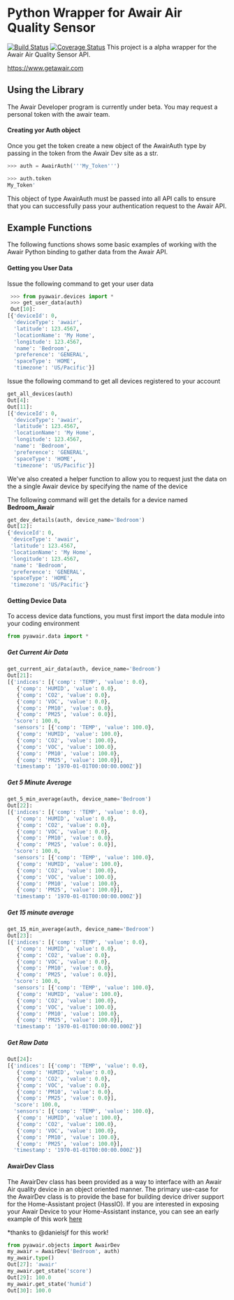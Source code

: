 
# Python Wrapper for Awair Air Quality Sensor

[![Build Status](https://travis-ci.com/netmanchris/pyawair.svg?branch=master)](https://travis-ci.com/netmanchris/pyawair)
[![Coverage Status](https://coveralls.io/repos/github/netmanchris/pyawair/badge.svg?branch=master)](https://coveralls.io/github/netmanchris/pyawair?branch=master)
This project is a alpha wrapper for the Awair Air Quality Sensor API.



https://www.getawair.com


## Using the Library

The Awair Developer program is currently under beta. You may request a personal token
with the awair team. 


#### Creating yor Auth object
Once you get the token create a new object of the AwairAuth type by passing in the token
from the Awair Dev site as a str.

```python
>>> auth = AwairAuth('''My_Token''')

>>> auth.token
My_Token'

```

This object of type AwairAuth must be passed into all API calls to ensure that you can 
successfully pass your authentication request to the Awair API.
 
 
 ## Example Functions
 
 The following functions shows some basic examples of working with the Awair Python binding to 
 gather data from the Awair API. 
 
 #### Getting you User Data
 
 Issue the following command to get your user data
 
```python
 >>> from pyawair.devices import *
 >>> get_user_data(auth)
 Out[10]: 
[{'deviceId': 0,
  'deviceType': 'awair',
  'latitude': 123.4567,
  'locationName': 'My Home',
  'longitude': 123.4567,
  'name': 'Bedroom',
  'preference': 'GENERAL',
  'spaceType': 'HOME',
  'timezone': 'US/Pacific'}]
```

Issue the following command to get all devices registered to your account

```python
get_all_devices(auth)
Out[4]: 
Out[11]: 
[{'deviceId': 0,
  'deviceType': 'awair',
  'latitude': 123.4567,
  'locationName': 'My Home',
  'longitude': 123.4567,
  'name': 'Bedroom',
  'preference': 'GENERAL',
  'spaceType': 'HOME',
  'timezone': 'US/Pacific'}]
```

We've also created a helper function to allow you to request just the data on the a single Awair 
device by specifying the name of the device

The following command will get the details for a device named **Bedroom_Awair**

```python
get_dev_details(auth, device_name='Bedroom')
Out[12]: 
{'deviceId': 0,
 'deviceType': 'awair',
 'latitude': 123.4567,
 'locationName': 'My Home',
 'longitude': 123.4567,
 'name': 'Bedroom',
 'preference': 'GENERAL',
 'spaceType': 'HOME',
 'timezone': 'US/Pacific'}
```

#### Getting Device Data

To access device data functions, you must first import the data module into your coding environment

```python
from pyawair.data import *
```

##### Get Current Air Data

```python
get_current_air_data(auth, device_name='Bedroom')
Out[21]: 
[{'indices': [{'comp': 'TEMP', 'value': 0.0},
   {'comp': 'HUMID', 'value': 0.0},
   {'comp': 'CO2', 'value': 0.0},
   {'comp': 'VOC', 'value': 0.0},
   {'comp': 'PM10', 'value': 0.0},
   {'comp': 'PM25', 'value': 0.0}],
  'score': 100.0,
  'sensors': [{'comp': 'TEMP', 'value': 100.0},
   {'comp': 'HUMID', 'value': 100.0},
   {'comp': 'CO2', 'value': 100.0},
   {'comp': 'VOC', 'value': 100.0},
   {'comp': 'PM10', 'value': 100.0},
   {'comp': 'PM25', 'value': 100.0}],
  'timestamp': '1970-01-01T00:00:00.000Z'}]
```
  
##### Get 5 Minute Average

```python
get_5_min_average(auth, device_name='Bedroom')
Out[22]: 
[{'indices': [{'comp': 'TEMP', 'value': 0.0},
   {'comp': 'HUMID', 'value': 0.0},
   {'comp': 'CO2', 'value': 0.0},
   {'comp': 'VOC', 'value': 0.0},
   {'comp': 'PM10', 'value': 0.0},
   {'comp': 'PM25', 'value': 0.0}],
  'score': 100.0,
  'sensors': [{'comp': 'TEMP', 'value': 100.0},
   {'comp': 'HUMID', 'value': 100.0},
   {'comp': 'CO2', 'value': 100.0},
   {'comp': 'VOC', 'value': 100.0},
   {'comp': 'PM10', 'value': 100.0},
   {'comp': 'PM25', 'value': 100.0}],
  'timestamp': '1970-01-01T00:00:00.000Z'}]
  ```
  
##### Get 15 minute average

```python
get_15_min_average(auth, device_name='Bedroom')
Out[23]: 
[{'indices': [{'comp': 'TEMP', 'value': 0.0},
   {'comp': 'HUMID', 'value': 0.0},
   {'comp': 'CO2', 'value': 0.0},
   {'comp': 'VOC', 'value': 0.0},
   {'comp': 'PM10', 'value': 0.0},
   {'comp': 'PM25', 'value': 0.0}],
  'score': 100.0,
  'sensors': [{'comp': 'TEMP', 'value': 100.0},
   {'comp': 'HUMID', 'value': 100.0},
   {'comp': 'CO2', 'value': 100.0},
   {'comp': 'VOC', 'value': 100.0},
   {'comp': 'PM10', 'value': 100.0},
   {'comp': 'PM25', 'value': 100.0}],
  'timestamp': '1970-01-01T00:00:00.000Z'}]
```
##### Get Raw Data

```python
Out[24]: 
[{'indices': [{'comp': 'TEMP', 'value': 0.0},
   {'comp': 'HUMID', 'value': 0.0},
   {'comp': 'CO2', 'value': 0.0},
   {'comp': 'VOC', 'value': 0.0},
   {'comp': 'PM10', 'value': 0.0},
   {'comp': 'PM25', 'value': 0.0}],
  'score': 100.0,
  'sensors': [{'comp': 'TEMP', 'value': 100.0},
   {'comp': 'HUMID', 'value': 100.0},
   {'comp': 'CO2', 'value': 100.0},
   {'comp': 'VOC', 'value': 100.0},
   {'comp': 'PM10', 'value': 100.0},
   {'comp': 'PM25', 'value': 100.0}],
  'timestamp': '1970-01-01T00:00:00.000Z'}]
```

#### AwairDev Class

The AwairDev class has been provided as a way to interface with an Awair Air quality device
in an object oriented manner. The primary use-case for the AwairDev class is to provide the 
base for building device driver support for the Home-Assistant project (HassIO). If you are 
interested in exposing your Awair Device to your Home-Assistant instance, you can see an early 
example of this work [here](https://github.com/netmanchris/awair_component)

*thanks to @danielsjf for this work!

```python
from pyawair.objects import AwairDev
my_awair = AwairDev('Bedroom', auth)
my_awair.type()
Out[27]: 'awair'
my_awair.get_state('score')
Out[29]: 100.0
my_awair.get_state('humid')
Out[30]: 100.0

```
